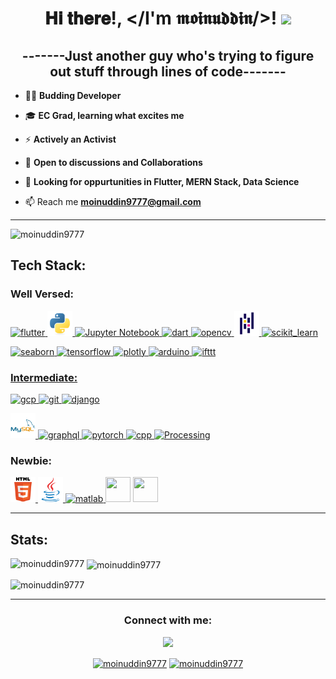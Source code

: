 
<h1 align="center">
 𝐇𝐢 𝐭𝐡𝐞𝐫𝐞!, &lt/I'm 𝖒𝖔𝖎𝖓𝖚𝖉𝖉𝖎𝖓/&gt;!
  <a target="_blank">
    <img src="https://github.com/JayantGoel001/JayantGoel001/blob/master/GIF/Hi.gif" width="40px" />
  </a>
</h1>
<h2 align="center"> -------Just another guy who's trying to figure out stuff through lines of code------- </h2>


- 👨‍💻 **Budding Developer**

- 🎓 **EC Grad, learning what excites me**

- ⚡ **Actively an Activist**

- 💬 **Open to discussions and Collaborations**

- 🔎 **Looking for oppurtunities in Flutter, MERN Stack, Data Science**

- 📫 Reach me **moinuddin9777@gmail.com** 

---
<p align="left"> <img src="https://komarev.com/ghpvc/?username=moinuddin9777&label=Profile%20views&color=129e00&style=plastic" alt="moinuddin9777" /> </p>


<h2 align="left">Tech Stack:</h2>
<h3 align="left">Well Versed:</h3>
<p align="left"> <a href="https://flutter.dev" target="_blank" rel="noreferrer"> <img src="https://www.vectorlogo.zone/logos/flutterio/flutterio-icon.svg" alt="flutter" width="40" height="40"/> </a> <a href="https://www.python.org" target="blank" rel="noreferrer"> <img src="https://raw.githubusercontent.com/devicons/devicon/master/icons/python/python-original.svg" alt="python" width="40" height="40"/> </a> 
  <a href="https://jupyter.org/" target="_blank" rel="noreferrer"> <img src="https://upload.wikimedia.org/wikipedia/commons/3/38/Jupyter_logo.svg" alt="Jupyter Notebook" width="40" height="40"/> </a> <a href="https://dart.dev" target="_blank" rel="noreferrer"> <img src="https://www.vectorlogo.zone/logos/dartlang/dartlang-icon.svg" alt="dart" width="40" height="40"/>
  <a href="https://opencv.org/" target="_blank" rel="noreferrer"> <img src="https://www.vectorlogo.zone/logos/opencv/opencv-icon.svg" alt="opencv" width="40" height="40"/> </a> <a href="https://pandas.pydata.org/" target="_blank" rel="noreferrer"> <img src="https://raw.githubusercontent.com/devicons/devicon/2ae2a900d2f041da66e950e4d48052658d850630/icons/pandas/pandas-original.svg" alt="pandas" width="40" height="40"/> </a> <a href="https://scikit-learn.org/" target="_blank" rel="noreferrer"> <img src="https://upload.wikimedia.org/wikipedia/commons/0/05/Scikit_learn_logo_small.svg" alt="scikit_learn" width="40" height="40"/> </a> 
 
 <a href="https://seaborn.pydata.org/" target="_blank" rel="noreferrer"> <img src="https://seaborn.pydata.org/_images/logo-mark-lightbg.svg" alt="seaborn" width="40" height="40"/> </a> <a href="https://www.tensorflow.org" target="_blank" rel="noreferrer"> <img src="https://www.vectorlogo.zone/logos/tensorflow/tensorflow-icon.svg" alt="tensorflow" width="40" height="40"/> </a> <a href="https://plotly.com/" target="_blank" rel="noreferrer"> <img src="https://www.vectorlogo.zone/logos/plot_ly/plot_ly-icon.svg" alt="plotly" width="40" height="40"/> <a href="https://www.arduino.cc/" target="_blank" rel="noreferrer"> <img src="https://cdn.worldvectorlogo.com/logos/arduino-1.svg" alt="arduino" width="40" height="40"/> </a> 
  <a href="https://ifttt.com/" target="_blank" rel="noreferrer"> <img src="https://www.vectorlogo.zone/logos/ifttt/ifttt-ar21.svg" alt="ifttt" width="40" height="40"/>
 
<h3 align="left">Intermediate:</h3> 
<p align="left">  <a href="https://cloud.google.com" target="_blank" rel="noreferrer"> <img src="https://www.vectorlogo.zone/logos/google_cloud/google_cloud-icon.svg" alt="gcp" width="40" height="40"/> <a href="https://git-scm.com/" target="_blank" rel="noreferrer"> <img src="https://www.vectorlogo.zone/logos/git-scm/git-scm-icon.svg" alt="git" width="40" height="40"/> </a> <a href="https://www.djangoproject.com/" target="_blank" rel="noreferrer"> <img src="https://w7.pngwing.com/pngs/10/113/png-transparent-django-web-development-web-framework-python-software-framework-django-text-trademark-logo-thumbnail.png" alt="django" width="40" height="40"/> </a>

 <a href="https://www.mysql.com/" target="_blank" rel="noreferrer"> <img src="https://raw.githubusercontent.com/devicons/devicon/master/icons/mysql/mysql-original-wordmark.svg" alt="mysql" width="40" height="40"/> </a> <a href="https://graphql.org" target="_blank" rel="noreferrer"> <img src="https://www.vectorlogo.zone/logos/graphql/graphql-icon.svg" alt="graphql" width="40" height="40"/> </a>  <a href="https://pytorch.org/" target="_blank" rel="noreferrer"> <img src="https://www.vectorlogo.zone/logos/pytorch/pytorch-icon.svg" alt="pytorch" width="40" height="40"/> </a> </a> <a href="https://www.w3schools.com/CPP/default.asp" target="_blank" rel="noreferrer"> <img src="https://upload.wikimedia.org/wikipedia/commons/1/18/ISO_C%2B%2B_Logo.svg" alt="cpp" width="40" height="40"/> </a> <a href="https://processing.org/" target="_blank" rel="noreferrer"> <img src="https://upload.wikimedia.org/wikipedia/commons/5/59/Processing_Logo_Clipped.svg" alt="Processing" width="40" height="40"/> </a> </p>

<h3 align="left">Newbie:</h3>
<p align="left"> 
<a href="https://www.w3.org/html/" target="_blank" rel="noreferrer"> <img src="https://raw.githubusercontent.com/devicons/devicon/master/icons/html5/html5-original-wordmark.svg" alt="html5" width="40" height="40"/> </a> <a href="https://www.java.com" target="_blank" rel="noreferrer"> <img src="https://raw.githubusercontent.com/devicons/devicon/master/icons/java/java-original.svg" alt="java" width="40" height="40"/> </a> <a href="https://www.mathworks.com/" target="_blank" rel="noreferrer"> <img src="https://upload.wikimedia.org/wikipedia/commons/2/21/Matlab_Logo.png" alt="matlab" width="40" height="40"/> </a> <a target="blank" re="noferrer"> <img src = "https://upload.wikimedia.org/wikipedia/commons/thumb/a/a7/React-icon.svg/768px-React-icon.svg.png?20220125121207" width="40" height="40"> </a> <a target="blank" re="noferrer"> <img src = https://upload.wikimedia.org/wikipedia/commons/thumb/6/6a/JavaScript-logo.png/900px-JavaScript-logo.png?20120221235433" width="40" height="40"> </a> </p>

  ---

 <h2 align="left">Stats:</h2>
 
<p><img align="left" src="https://github-readme-stats.vercel.app/api/top-langs?username=moinuddin9777&show_icons=true&theme=merko&title_color=ffffff&text_color=ffd700&locale=en&layout=compact" alt="moinuddin9777" /></p>

<p>&nbsp;<img align="center" src="https://github-readme-stats.vercel.app/api?username=moinuddin9777&show_icons=true&locale=en&theme=merko&title_color=ffffff&text_color=ffd700" alt="moinuddin9777"/></p>

<p><img align="center" src="https://github-profile-trophy.vercel.app/?username=moinuddin9777&row=1&column=5&theme=monokai&no-bg=true" alt="moinuddin9777" /></a> </p>

---

<h3 align="center">Connect with me:</h3> 
<a target="blank">
  <p align="center">
    <img src="https://github.com/JayantGoel001/JayantGoel001/blob/master/GIF/Handshake.gif" height="25px" style="max-width:100%;">
    </p>
  </a>
  
<p align="center">
<a href="https://linkedin.com/in/moinuddin9777" target="blank"><img align="center" src="https://raw.githubusercontent.com/rahuldkjain/github-profile-readme-generator/master/src/images/icons/Social/linked-in-alt.svg" alt="moinuddin9777" height="30" width="40" /></a>
<a href="https://instagram.com/moinuddin9777" target="blank"><img align="center" src="https://raw.githubusercontent.com/rahuldkjain/github-profile-readme-generator/master/src/images/icons/Social/instagram.svg" alt="moinuddin9777" height="30" width="40" /></a>
</p>
